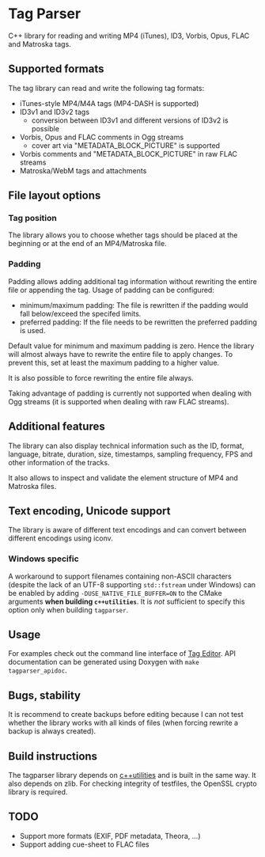 # Tag Parser
C++ library for reading and writing MP4 (iTunes), ID3, Vorbis, Opus, FLAC and Matroska tags.

## Supported formats
The tag library can read and write the following tag formats:
- iTunes-style MP4/M4A tags (MP4-DASH is supported)
- ID3v1 and ID3v2 tags
  - conversion between ID3v1 and different versions of ID3v2 is possible
- Vorbis, Opus and FLAC comments in Ogg streams
  - cover art via "METADATA_BLOCK_PICTURE" is supported
- Vorbis comments and "METADATA_BLOCK_PICTURE" in raw FLAC streams
- Matroska/WebM tags and attachments

## File layout options
### Tag position
The library allows you to choose whether tags should be placed at the beginning or at
the end of an MP4/Matroska file.

### Padding
Padding allows adding additional tag information without rewriting the entire file
or appending the tag. Usage of padding can be configured:
- minimum/maximum padding: The file is rewritten if the padding would fall below/exceed the specifed limits.
- preferred padding: If the file needs to be rewritten the preferred padding is used.

Default value for minimum and maximum padding is zero. Hence the library will almost always have to rewrite
the entire file to apply changes. To prevent this, set at least the maximum padding to a higher value.

It is also possible to force rewriting the entire file always.

Taking advantage of padding is currently not supported when dealing with Ogg streams (it is supported when dealing with raw FLAC streams).

## Additional features
The library can also display technical information such as the ID, format, language, bitrate,
duration, size, timestamps, sampling frequency, FPS and other information of the tracks.

It also allows to inspect and validate the element structure of MP4 and Matroska files.

## Text encoding, Unicode support
The library is aware of different text encodings and can convert between different encodings using iconv.

### Windows specific
A workaround to support filenames containing non-ASCII characters (despite the lack of an UTF-8
supporting `std::fstream` under Windows) can be enabled by adding `-DUSE_NATIVE_FILE_BUFFER=ON`
to the CMake arguments **when building `c++utilities`**. It is *not* sufficient to specify this
option only when building `tagparser`.

## Usage
For examples check out the command line interface of [Tag Editor](https://github.com/Martchus/tageditor).
API documentation can be generated using Doxygen with `make tagparser_apidoc`.

## Bugs, stability
It is recommend to create backups before editing because I can not test whether the library
works with all kinds of files (when forcing rewrite a backup is always created).

## Build instructions
The tagparser library depends on [c++utilities](https://github.com/Martchus/cpp-utilities) and is built
in the same way.
It also depends on zlib. For checking integrity of testfiles, the OpenSSL crypto
library is required.

## TODO
- Support more formats (EXIF, PDF metadata, Theora, ...)
- Support adding cue-sheet to FLAC files

